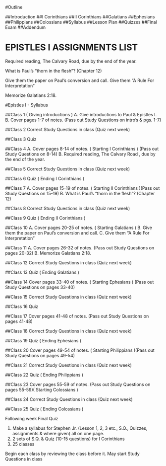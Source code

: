 #Outline

##Introduction
##I Corinthians
##II Corinthians
##Galatians
##Ephesians
##Philippians
##Colossians
##Syllabus
##Lesson Plan
##Quizzes
##Final Exam
##Addendum
 
 
# EPISTLES I ASSIGNMENTS LIST
 
Required reading, The Calvary Road, due by the end of the year.
 
What is Paul&#8217;s &#8220;thorn in the flesh&#8221;? (Chapter 12)
 
Give them the paper on Paul&#8217;s conversion and call.
Give them &#8220;A Rule For Interpretation&#8221;
 
 Memorize Galatians 2:18.
 
#Epistles I - Syllabus

##Class 1 (
Giving introductions
) 
A. Give introductions to Paul & Epistles I.
B. Cover pages 1-7 of notes. (Pass out Study Questions on intro&#8217;s & pgs. 1-7)
 
##Class 2
Correct Study Questions in class (Quiz next week)
 
##Class 3
Quiz 
 
##Class 4
A. Cover pages 8-14 of notes. (
Starting I Corinthians
) (Pass out Study Questions on 8-14)
B. Required reading, 
The Calvary Road
, due by the end of the year.
 
##Class 5
Correct Study Questions in class (Quiz next week)
 
##Class 6
Quiz (
Ending I Corinthians
)
 
##Class 7
A. Cover pages 15-19 of notes. (
Starting II Corinthians
)(Pass out Study Questions on 15-19)
B. What is Paul&#8217;s &#8220;thorn in the flesh&#8221;? (Chapter 12)
 
##Class 8
Correct Study Questions in class (Quiz next week)
 
##Class 9
Quiz (
Ending II Corinthians
)
 
##Class 10
A. Cover pages 20-25 of notes. (
Starting Galatians
)
B. Give them the paper on Paul&#8217;s conversion and call.
C. Give them &#8220;A Rule For Interpretation&#8221;
 
##Class 11
A. Cover pages 26-32 of notes. (Pass out Study Questions on pages 20-32)
B. Memorize Galatians 2:18.
 
##Class 12
Correct Study Questions in class (Quiz next week)
 
##Class 13 
Quiz (
Ending Galatians
)
 
##Class 14 
Cover pages 33-40 of notes. (
Starting Ephesians
) (Pass out Study Questions on pages 33-40)
 
##Class 15
Correct Study Questions in class (Quiz next week)
 
##Class 16
Quiz 
 
##Class 17
Cover pages 41-48 of notes. (Pass out Study Questions on pages 41-48)
 
##Class 18
Correct Study Questions in class (Quiz next week)
 
##Class 19
Quiz (
Ending Ephesians
)
 
##Class 20 
Cover pages 49-54 of notes. (
Starting Philippians
)(Pass out Study Questions on pages 49-54)
 
##Class 21
Correct Study Questions in class (Quiz next week)
 
 
##Class 22
Quiz (
Ending Philippians
)
 
##Class 23
Cover pages 55-59 of notes. (Pass out Study Questions on pages 55-59)(
Starting Colossians
)
 
##Class 24 
Correct Study Questions in class (Quiz next week)
 
##Class 25
Quiz (
Ending Colossians
)
 
Following week
Final Quiz 
 
1. Make a syllabus for Stephen Jr. (Lesson 1, 2, 3 etc., S.Q., Quizzes, assignments & where given) all on one page.
2. 2 sets of S.Q. & Quiz (10-15 questions) for I Corinthians
3. 25 classes
 
Begin each class by reviewing the class before it.
May start Study Questions in class